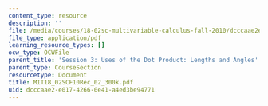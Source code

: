 ```yaml
---
content_type: resource
description: ''
file: /media/courses/18-02sc-multivariable-calculus-fall-2010/dcccaae2e01742660e41a4ed3be94771_MIT18_02SCF10Rec_02_300k.pdf
file_type: application/pdf
learning_resource_types: []
ocw_type: OCWFile
parent_title: 'Session 3: Uses of the Dot Product: Lengths and Angles'
parent_type: CourseSection
resourcetype: Document
title: MIT18_02SCF10Rec_02_300k.pdf
uid: dcccaae2-e017-4266-0e41-a4ed3be94771
---
```

